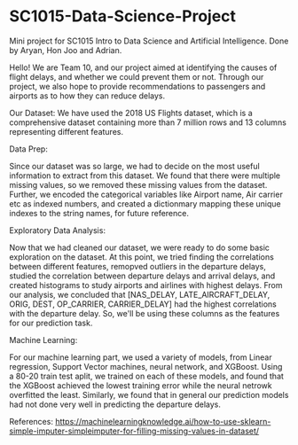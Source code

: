 # SC1015-Data-Science-Project
Mini project for SC1015 Intro to Data Science and Artificial Intelligence. Done by Aryan, Hon Joo and Adrian.


Hello! We are Team 10, and our project aimed at identifying the causes of flight delays, and whether we could prevent them or not. Through our project, we also hope to provide recommendations to passengers and airports as to how they can reduce delays.

Our Dataset: We have used the 2018 US Flights dataset, which is a comprehensive dataset containing more than 7 million rows and 13 columns representing different features.


Data Prep: 

Since our dataset was so large, we had to decide on the most useful information to extract from this dataset. We found that there were multiple missing values, so we removed these missing values from the dataset. Further, we encoded the categorical variables like Airport name, Air carrier etc as indexed numbers, and created a dictionmary mapping these unique indexes to the string names, for future reference.


Exploratory Data Analysis:

Now that we had cleaned our dataset, we were ready to do some basic exploration on the dataset. At this point, we tried finding the correlations between different features, remopved outliers in the departure delays, studied the correlation between departure delays and arrival delays, and created histograms to study airports and airlines with highest delays. From our analysis, we concluded that [NAS_DELAY, LATE_AIRCRAFT_DELAY, ORIG, DEST, OP_CARRIER, CARRIER_DELAY] had the highest correlations with the departure delay. So, we'll be using these columns as the features for our prediction task.



Machine Learning:

For our machine learning part, we used a variety of models, from Linear regression, Support Vector machines, neural network, and XGBoost. Using a 80-20 train test aplit, we trained on each of these models, and found that the XGBoost achieved the lowest training error while the neural netrowk overfitted the least. Similarly, we found that in general our prediction models had not done very well in predicting the departure delays.


References:
https://machinelearningknowledge.ai/how-to-use-sklearn-simple-imputer-simpleimputer-for-filling-missing-values-in-dataset/
